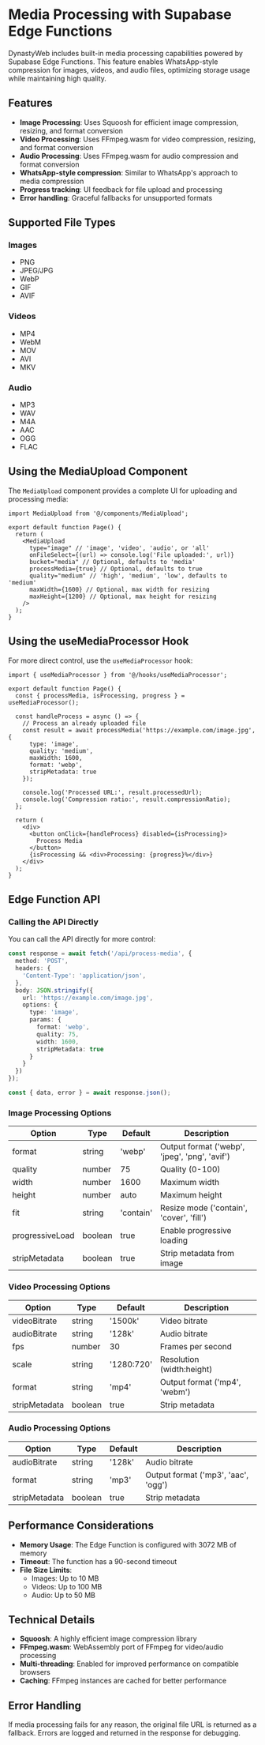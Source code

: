 # Media Processing with Supabase Edge Functions

DynastyWeb includes built-in media processing capabilities powered by Supabase Edge Functions. This feature enables WhatsApp-style compression for images, videos, and audio files, optimizing storage usage while maintaining high quality.

## Features

- **Image Processing**: Uses Squoosh for efficient image compression, resizing, and format conversion
- **Video Processing**: Uses FFmpeg.wasm for video compression, resizing, and format conversion
- **Audio Processing**: Uses FFmpeg.wasm for audio compression and format conversion
- **WhatsApp-style compression**: Similar to WhatsApp's approach to media compression
- **Progress tracking**: UI feedback for file upload and processing
- **Error handling**: Graceful fallbacks for unsupported formats

## Supported File Types

### Images
- PNG
- JPEG/JPG
- WebP
- GIF
- AVIF

### Videos
- MP4
- WebM
- MOV
- AVI
- MKV

### Audio
- MP3
- WAV
- M4A
- AAC
- OGG
- FLAC

## Using the MediaUpload Component

The `MediaUpload` component provides a complete UI for uploading and processing media:

```tsx
import MediaUpload from '@/components/MediaUpload';

export default function Page() {
  return (
    <MediaUpload
      type="image" // 'image', 'video', 'audio', or 'all'
      onFileSelect={(url) => console.log('File uploaded:', url)}
      bucket="media" // Optional, defaults to 'media'
      processMedia={true} // Optional, defaults to true
      quality="medium" // 'high', 'medium', 'low', defaults to 'medium'
      maxWidth={1600} // Optional, max width for resizing
      maxHeight={1200} // Optional, max height for resizing
    />
  );
}
```

## Using the useMediaProcessor Hook

For more direct control, use the `useMediaProcessor` hook:

```tsx
import { useMediaProcessor } from '@/hooks/useMediaProcessor';

export default function Page() {
  const { processMedia, isProcessing, progress } = useMediaProcessor();
  
  const handleProcess = async () => {
    // Process an already uploaded file
    const result = await processMedia('https://example.com/image.jpg', {
      type: 'image',
      quality: 'medium',
      maxWidth: 1600,
      format: 'webp',
      stripMetadata: true
    });
    
    console.log('Processed URL:', result.processedUrl);
    console.log('Compression ratio:', result.compressionRatio);
  };
  
  return (
    <div>
      <button onClick={handleProcess} disabled={isProcessing}>
        Process Media
      </button>
      {isProcessing && <div>Processing: {progress}%</div>}
    </div>
  );
}
```

## Edge Function API

### Calling the API Directly

You can call the API directly for more control:

```typescript
const response = await fetch('/api/process-media', {
  method: 'POST',
  headers: {
    'Content-Type': 'application/json',
  },
  body: JSON.stringify({
    url: 'https://example.com/image.jpg',
    options: {
      type: 'image',
      params: {
        format: 'webp',
        quality: 75,
        width: 1600,
        stripMetadata: true
      }
    }
  })
});

const { data, error } = await response.json();
```

### Image Processing Options

| Option | Type | Default | Description |
|--------|------|---------|-------------|
| format | string | 'webp' | Output format ('webp', 'jpeg', 'png', 'avif') |
| quality | number | 75 | Quality (0-100) |
| width | number | 1600 | Maximum width |
| height | number | auto | Maximum height |
| fit | string | 'contain' | Resize mode ('contain', 'cover', 'fill') |
| progressiveLoad | boolean | true | Enable progressive loading |
| stripMetadata | boolean | true | Strip metadata from image |

### Video Processing Options

| Option | Type | Default | Description |
|--------|------|---------|-------------|
| videoBitrate | string | '1500k' | Video bitrate |
| audioBitrate | string | '128k' | Audio bitrate |
| fps | number | 30 | Frames per second |
| scale | string | '1280:720' | Resolution (width:height) |
| format | string | 'mp4' | Output format ('mp4', 'webm') |
| stripMetadata | boolean | true | Strip metadata |

### Audio Processing Options

| Option | Type | Default | Description |
|--------|------|---------|-------------|
| audioBitrate | string | '128k' | Audio bitrate |
| format | string | 'mp3' | Output format ('mp3', 'aac', 'ogg') |
| stripMetadata | boolean | true | Strip metadata |

## Performance Considerations

- **Memory Usage**: The Edge Function is configured with 3072 MB of memory
- **Timeout**: The function has a 90-second timeout
- **File Size Limits**: 
  - Images: Up to 10 MB
  - Videos: Up to 100 MB
  - Audio: Up to 50 MB

## Technical Details

- **Squoosh**: A highly efficient image compression library
- **FFmpeg.wasm**: WebAssembly port of FFmpeg for video/audio processing
- **Multi-threading**: Enabled for improved performance on compatible browsers
- **Caching**: FFmpeg instances are cached for better performance

## Error Handling

If media processing fails for any reason, the original file URL is returned as a fallback. Errors are logged and returned in the response for debugging. 